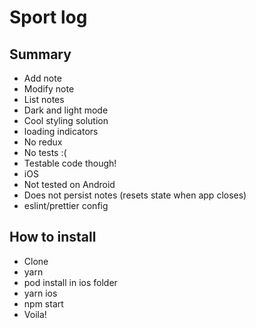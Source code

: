 # Sport log

## Summary

- Add note
- Modify note
- List notes
- Dark and light mode
- Cool styling solution
- loading indicators
- No redux
- No tests :(
- Testable code though!
- iOS
- Not tested on Android
- Does not persist notes (resets state when app closes)
- eslint/prettier config

## How to install

- Clone
- yarn
- pod install in ios folder
- yarn ios
- npm start
- Voila!
